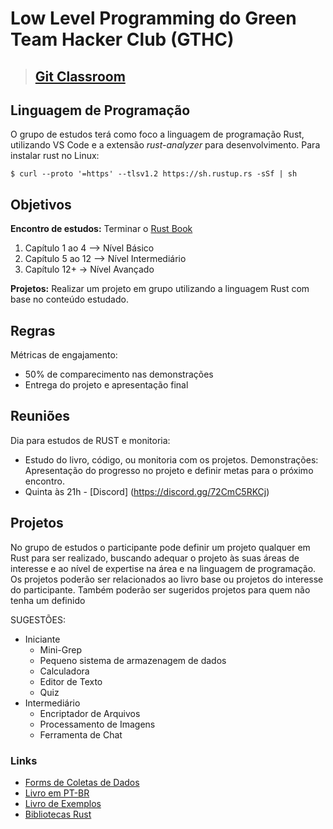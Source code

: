 # Low Level Programming do Green Team Hacker Club (GTHC)

>## [Git Classroom](https://classroom.github.com/classrooms/49822738-projeto-grupo-de-estudos-low-level-2024-1)

## Linguagem de Programação
O grupo de estudos terá como foco a linguagem de programação Rust, utilizando VS Code e a extensão *rust-analyzer* para desenvolvimento.
Para instalar rust no Linux:
```
$ curl --proto '=https' --tlsv1.2 https://sh.rustup.rs -sSf | sh
```

## Objetivos
**Encontro de estudos:** Terminar o [Rust Book](https://doc.rust-lang.org/book/)
1. Capítulo 1 ao 4 –> Nível Básico
2. Capítulo 5 ao 12 –> Nível Intermediário 
3. Capítulo 12+ -> Nível Avançado

**Projetos:** Realizar um projeto em grupo utilizando a linguagem Rust com base no conteúdo estudado.

## Regras
Métricas de engajamento:
+ 50% de comparecimento nas demonstrações
+ Entrega do projeto e apresentação final

## Reuniões
Dia para estudos de RUST e monitoria:
+ Estudo do livro, código, ou monitoria com os projetos.
Demonstrações:
Apresentação do progresso no projeto e definir metas para o próximo encontro.
+ Quinta às 21h - [Discord] (https://discord.gg/72CmC5RKCj)

## Projetos
No grupo de estudos o participante pode definir um projeto qualquer em Rust para ser realizado, buscando adequar o projeto às suas áreas de interesse e ao nível de expertise na área e na linguagem de programação.
Os projetos poderão ser relacionados ao livro base ou projetos do interesse do participante. Também poderão ser sugeridos projetos para quem não tenha um definido

SUGESTÕES:
+ Iniciante
  + Mini-Grep
  + Pequeno sistema de armazenagem de dados
  + Calculadora
  + Editor de Texto
  + Quiz
+ Intermediário 
  + Encriptador de Arquivos
  + Processamento de Imagens
  + Ferramenta de Chat

 ### Links
+ [Forms de Coletas de Dados ](https://forms.gle/mFxw62aE4gY2Hi789)
+ [Livro em PT-BR](https://rust-br.github.io/rust-book-pt-br/)
+ [Livro de Exemplos](https://doc.rust-lang.org/rust-by-example/)
+ [Bibliotecas Rust](crates.io)
